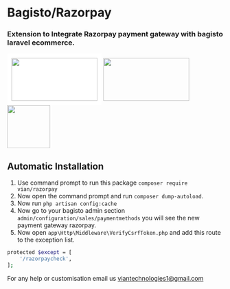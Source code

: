 # Bagisto/Razorpay

### Extension to Integrate Razorpay payment gateway with bagisto laravel ecommerce.

<img src="https://razorpay.com/assets/razorpay-logo.svg" width="200" height="100" style="background: #fff; padding: 10px;"> <img src="https://laravel.com/img/logomark.min.svg" width="200" height="100"> <img src="https://devdocs.bagisto.com/logo.png?__WB_REVISION__=7623b31ea8912e775aa903f3da491179"  height="100"> 

## Automatic Installation
1. Use command prompt to run this package `composer require vian/razorpay`
5. Now open the command prompt and run `composer dump-autoload`.
6. Now run `php artisan config:cache`
7. Now go to your bagisto admin section `admin/configuration/sales/paymentmethods` you will see the new payment gateway razorpay. 
8. Now open `app\Http\Middleware\VerifyCsrfToken.php` and add this route to the exception list.
```sh
protected $except = [
    '/razorpaycheck',
];

```

For any help or customisation email us <viantechnologies1@gmail.com>
